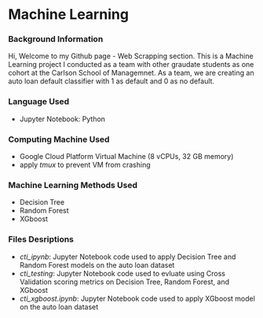 # Machine Learning

### Background Information 
Hi, Welcome to my Github page - Web Scrapping section.
This is a Machine Learning project I conducted as a team with other graudate students as one cohort at the Carlson School of Managemnet. As a team, we are creating an auto loan default classifier with 1 as default and 0 as no default.

### Language Used 
- Jupyter Notebook: Python

### Computing Machine Used 
- Google Cloud Platform Virtual Machine (8 vCPUs, 32 GB memory)
- apply *tmux* to prevent VM from crashing 

### Machine Learning Methods Used 
- Decision Tree
- Random Forest 
- XGboost

### Files Desriptions 
- *cti_ipynb*: Jupyter Notebook code used to apply Decision Tree and Random Forest models on the auto loan dataset
- *cti_testing*: Jupyter Notebook code used to evluate using Cross Validation scoring metrics on Decision Tree, Random Forest, and XGboost 
- *cti_xgboost.ipynb*: Jupyter Notebook code used to apply XGboost model on the auto loan dataset
